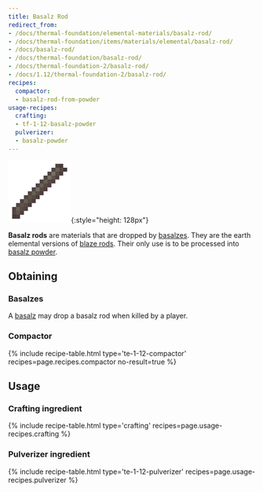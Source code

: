 ```yaml
---
title: Basalz Rod
redirect_from:
- /docs/thermal-foundation/elemental-materials/basalz-rod/
- /docs/thermal-foundation/items/materials/elemental/basalz-rod/
- /docs/basalz-rod/
- /docs/thermal-foundation/basalz-rod/
- /docs/thermal-foundation-2/basalz-rod/
- /docs/1.12/thermal-foundation-2/basalz-rod/
recipes:
  compactor:
  - basalz-rod-from-powder
usage-recipes:
  crafting:
  - tf-1-12-basalz-powder
  pulverizer:
  - basalz-powder
---
```


![Basalz rod](/assets/images/thermal-foundation-2/basalz-rod.png){:style="height: 128px"}


**Basalz rods** are materials that are dropped by [basalzes](../basalz/).
They are the earth elemental versions of [blaze
rods](https://minecraft.wiki/w/Blaze_Rod). Their only use is to be
processed into [basalz powder](../basalz-powder/).


Obtaining
---------

### Basalzes
A [basalz](../basalz/) may drop a basalz rod when killed by a player.

### Compactor
{% include recipe-table.html type='te-1-12-compactor' recipes=page.recipes.compactor no-result=true %}


Usage
-----

### Crafting ingredient
{% include recipe-table.html type='crafting' recipes=page.usage-recipes.crafting %}

### Pulverizer ingredient
{% include recipe-table.html type='te-1-12-pulverizer' recipes=page.usage-recipes.pulverizer %}

